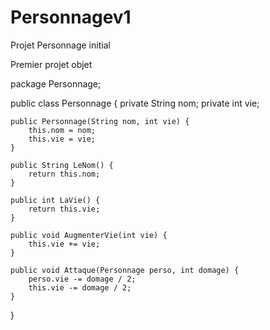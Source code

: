 # Personnagev1

Projet Personnage initial

Premier projet objet

package Personnage;

public class Personnage {
private String nom;
private int vie;

    public Personnage(String nom, int vie) {
        this.nom = nom;
        this.vie = vie;
    }

    public String LeNom() {
        return this.nom;
    }

    public int LaVie() {
        return this.vie;
    }

    public void AugmenterVie(int vie) {
        this.vie += vie;
    }

    public void Attaque(Personnage perso, int domage) {
        perso.vie -= domage / 2;
        this.vie -= domage / 2;
    }

}
